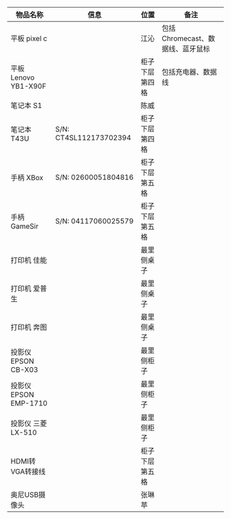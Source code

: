 物品名称|信息|位置|备注|
-----|-----|-----|-----|
平板 pixel c||江沁|包括Chromecast、数据线、蓝牙鼠标|
平板 Lenovo YB1-X90F||柜子下层第四格|包括充电器、数据线|
笔记本 S1||陈威||
笔记本 T43U|S/N: CT4SL112173702394|柜子下层第四格||
手柄 XBox|S/N: 02600051804816|柜子下层第五格||
手柄 GameSir|S/N: 04117060025579|柜子下层第五格||
打印机 佳能||最里侧桌子||
打印机 爱普生||最里侧桌子||
打印机 奔图||最里侧桌子||
投影仪 EPSON CB-X03||最里侧柜子||
投影仪 EPSON EMP-1710||最里侧柜子||
投影仪 三菱 LX-510||最里侧柜子||
HDMI转VGA转接线||柜子下层第五格||
奥尼USB摄像头||张琳苹||

